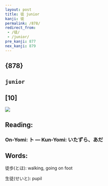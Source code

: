 ```yaml
---
layout: post
title: 徒 junior
kanji: 徒
permalink: /878/
redirect_from:
 - /徒/
 - /junior/
pre_kanji: 877
nex_kanji: 879
---
```


## {878}

## `junior`

## [10]

<div class="stroke"><img src="E5BE92.png" /></div>

## Reading:

### On-Yomi: ト &mdash; Kun-Yomi: いたずら、あだ

## Words:

徒歩(とほ): walking, going on foot

生徒(せいと): pupil
